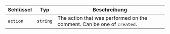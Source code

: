 | Schlüssel | Typ      | Beschreibung                                                           |
| --------- | -------- | ---------------------------------------------------------------------- |
| `action`  | `string` | The action that was performed on the comment. Can be one of `created`. |